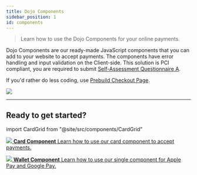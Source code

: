 ```yaml
---
title: Dojo Components
sidebar_position: 1
id: components
---
```


>Learn how to use the Dojo Components for your online payments.

Dojo Components are our ready-made JavaScript components that you can add to your website to accept payments. The components have error handling and input validation on the Client-side.
This solution is PCI compliant, you are required to submit [Self-Assessment Questionnaire A](https://www.pcisecuritystandards.org/documents/PCI-DSS-v3_2_1-SAQ-A.pdf).

If you'd rather do less coding, use [Prebuild Checkout Page](../checkout-page/checkout-page.md).

![](/images/components.jpg)

---
## Ready to get started?

import CardGrid from "@site/src/components/CardGrid"

<CardGrid home>

[![](/images/dojo-icons/PaymentCard.svg) **Card Component** Learn how to use our card component to accept payments.](./card.md)

[![](/images/dojo-icons/Wallet.svg) **Wallet Component** Learn how to use our single component for Apple Pay and Google Pay.](./wallet.md)

</CardGrid>
